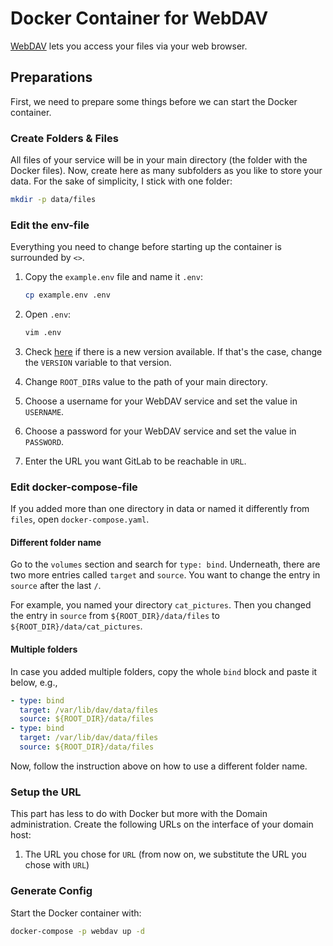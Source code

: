 # Docker Container for WebDAV

[WebDAV](http://www.webdav.org/) lets you access your files via your web browser.

## Preparations

First, we need to prepare some things before we can start the Docker container.

### Create Folders & Files

All files of your service will be in your main directory (the folder with the Docker files). Now,
create here as many subfolders as you like to store your data. For the sake of simplicity, I stick
with one folder:

``` bash
mkdir -p data/files
```

### Edit the env-file

Everything you need to change before starting up the container is surrounded by `<>`.

1. Copy the `example.env` file and name it `.env`:

    ``` bash
    cp example.env .env
    ```

1. Open `.env`:

    ``` bash
    vim .env
    ```

1. Check [here](https://hub.docker.com/r/bytemark/webdav/tags) if there is a new version available. If that's the case, change the `VERSION` variable to that version.

1. Change `ROOT_DIR`s value to the path of your main directory.

1. Choose a username for your WebDAV service and set the value in `USERNAME`.

1. Choose a password for your WebDAV service and set the value in `PASSWORD`.

1. Enter the URL you want GitLab to be reachable in `URL`.

### Edit docker-compose-file

If you added more than one directory in data or named it differently from `files`, open `docker-compose.yaml`.

#### Different folder name

Go to the `volumes` section and search for `type: bind`. Underneath, there are two more entries
called `target` and `source`. You want to change the entry in `source` after the last `/`.

For example, you named your directory `cat_pictures`. Then you changed the entry in `source` from
`${ROOT_DIR}/data/files` to `${ROOT_DIR}/data/cat_pictures`.

#### Multiple folders

In case you added multiple folders, copy the whole `bind` block and paste it below, e.g.,

``` yaml
- type: bind
  target: /var/lib/dav/data/files
  source: ${ROOT_DIR}/data/files
- type: bind
  target: /var/lib/dav/data/files
  source: ${ROOT_DIR}/data/files
```

Now, follow the instruction above on how to use a different folder name.

### Setup the URL

This part has less to do with Docker but more with the Domain administration. Create the following
URLs on the interface of your domain host:

1. The URL you chose for `URL` (from now on, we substitute the URL you chose with `URL`)

### Generate Config

Start the Docker container with:

``` bash
docker-compose -p webdav up -d
```
